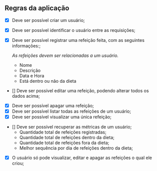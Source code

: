 ## Regras da aplicação

- [X] Deve ser possível criar um usuário;
- [x] Deve ser possível identificar o usuário entre as requisições;
- [X] Deve ser possível registrar uma refeição feita, com as seguintes informações:;
  
    *As refeições devem ser relacionadas a um usuário.*
    - Nome
    - Descrição
    - Data e Hora
    - Está dentro ou não da dieta
- [] Deve ser possível editar uma refeição, podendo alterar todos os dados acima;
- [X] Deve ser possível apagar uma refeição;
- [X] Deve ser possível listar todas as refeições de um usuário;
- [X] Deve ser possível visualizar uma única refeição;
- [] Deve ser possível recuperar as métricas de um usuário;
    - Quantidade total de refeições registradas;
    - Quantidade total de refeições dentro da dieta;
    - Quantidade total de refeições fora da dieta;
    - Melhor sequência por dia de refeições dentro da dieta;
- [X] O usuário só pode visualizar, editar e apagar as refeições o qual ele criou;